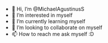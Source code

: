 - 👋 Hi, I’m @MichaelAgustinusS
- 👀 I’m interested in myself
- 🌱 I’m currently learning myself
- 💞️ I’m looking to collaborate on myself
- 📫 How to reach me ask myself :D

<!---
MichaelAgustinusS/MichaelAgustinusS is a ✨ special ✨ repository because its `README.md` (this file) appears on your GitHub profile.
You can click the Preview link to take a look at your changes.
--->
